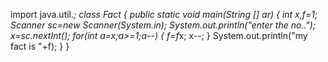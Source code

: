 import java.util.*;
class Fact
{
	public static void main(String [] ar)
	{
		int x,f=1;
		Scanner sc=new Scanner(System.in);
		System.out.println("enter the no..");
		x=sc.nextInt();
		for(int a=x;a>=1;a--)
		{
			f=f*x;
			x--;
		}
		System.out.println("my fact is "+f);
	}
}
